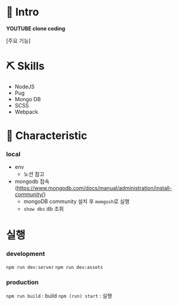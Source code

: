 
# 🤍 Intro
**YOUTUBE clone coding**

[주요 기능]

# ⛏ Skills
- NodeJS
- Pug
- Mongo DB
- SCSS
- Webpack

# 📌 Characteristic


### local
- env
  - 노션 참고
- mongodb 접속 (https://www.mongodb.com/docs/manual/administration/install-community/)
  - mongoDB community 설치 후 `momgosh`로 실행
  - `show dbs` db 조회
 
# 실행

### development
`npm run dev:server`
`npm run dev:assets`

### production
`npm run build` : build
`npm (run) start` : 실행
